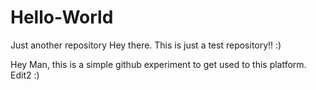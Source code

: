# Hello-World
Just another repository
Hey there. This is just a test repository!!
:)


Hey Man, this is a simple github experiment to get used to this platform. Edit2
:)

